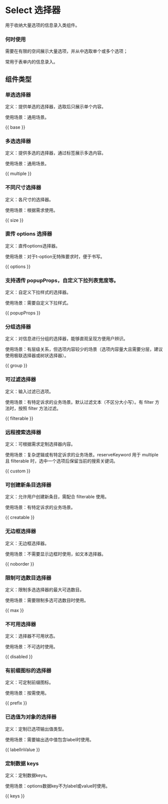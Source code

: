 # Select 选择器

用于收纳大量选项的信息录入类组件。

### 何时使用

需要在有限的空间展示大量选项，并从中选取单个或多个选项；

常用于表单内的信息录入。

## 组件类型
### 单选选择器

定义：提供单选的选择器，选取后只展示单个内容。

使用场景：通用场景。

{{ base }}

### 多选选择器

定义：提供多选的选择器，通过标签展示多选内容。

使用场景：通用场景。

{{ multiple }}

### 不同尺寸选择器

定义：各尺寸的选择器。

使用场景：根据需求使用。

{{ size }}

### 直传 options 选择器

定义：直传options选择器。

使用场景：对于t-option无特殊要求时，便于书写。

{{ options }}
### 支持透传 popupProps，自定义下拉列表宽度等。

定义：自定义下拉样式的选择器。

使用场景：需要自定义下拉样式。

{{ popupProps }}

### 分组选择器

定义：对信息进行分组的选择器，能够直观呈现方便用户辨识。

使用场景：有层级关系，但选项内容较少的场景（选项内容量大且需要分层，建议使用极联选择器或树状选择器）。

{{ group }}

### 可过滤选择器

定义：输入过滤已选项。

使用场景：有特定诉求的业务场景。默认过滤文本（不区分大小写）。有 filter 方法时，按照 filter 方法过滤。

{{ filterable }}

### 远程搜索选择器

定义：可根据需求定制选择器内容。

使用场景：复杂逻辑或有特定诉求的业务场景。reserveKeyword 用于 multiple 且 filterable 时，选中一个选项后保留当前的搜索关键词。

{{ custom }}

### 可创建新条目选择器

定义：允许用户创建新条目，需配合 filterable 使用。

使用场景：有特定诉求的业务场景。

{{ creatable }}

### 无边框选择器

定义：无边框选择器。

使用场景：不需要显示边框时使用，如文本选择器。

{{ noborder }}

### 限制可选数目选择器

定义：限制多选选择器的最大可选数目。

使用场景：需要限制多选可选数目时使用。

{{ max }}

### 不可用选择器

定义：选择器不可用状态。

使用场景：不可选时使用。

{{ disabled }}

### 有前缀图标的选择器

定义：可定制前缀图标。

使用场景：按需使用。

{{ prefix }}

### 已选值为对象的选择器

定义：定制已选项输出值类型。

使用场景：需要输出选中值包含label时使用。

{{ labelInValue }}

### 定制数据 keys

定义：定制数据keys。

使用场景：options数据key不为label或value时使用。

{{ keys }}
